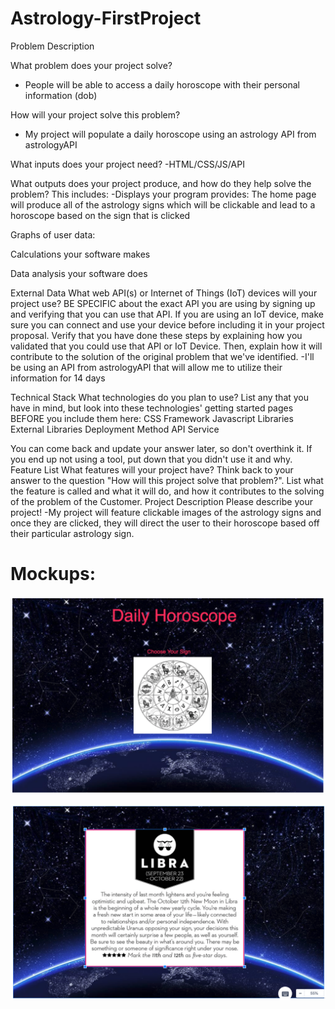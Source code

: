 # Astrology-FirstProject
Problem Description

What problem does your project solve?
- People will be able to access a daily horoscope with their personal information (dob)

How will your project solve this problem?
- My project will populate a daily horoscope using an astrology API from astrologyAPI

What inputs does your project need?
-HTML/CSS/JS/API

What outputs does your project produce, and how do they help solve the problem? This includes:
-Displays your program provides: The home page will produce all of the astrology signs which will be clickable and lead to a horoscope based on the sign that is clicked

Graphs of user data:

Calculations your software makes

Data analysis your software does

External Data
What web API(s) or Internet of Things (IoT) devices will your project use? BE SPECIFIC about the exact API you are using by signing up and verifying that you can use that API. If you are using an IoT device, make sure you can connect and use your device before including it in your project proposal. Verify that you have done these steps by explaining how you validated that you could use that API or IoT Device. Then, explain how it will contribute to the solution of the original problem that we've identified.
-I'll be using an API from astrologyAPI that will allow me to utilize their information for 14 days

Technical Stack
What technologies do you plan to use? List any that you have in mind, but look into these technologies' getting started pages BEFORE you include them here:
CSS Framework
Javascript Libraries
External Libraries
Deployment Method
API Service

You can come back and update your answer later, so don't overthink it. If you end up not using a tool, put down that you didn't use it and why.
Feature List
What features will your project have? Think back to your answer to the question "How will this project solve that problem?". List what the feature is called and what it will do, and how it contributes to the solving of the problem of the Customer.
Project Description
Please describe your project!
-My project will feature clickable images of the astrology signs and once they are clicked, they will direct the user to their horoscope based off their particular astrology sign.

# Mockups:
![my mockup homepage](https://github.com/amandar8/Astrology-FirstProject/blob/master/images/Screen%20Shot%202018-05-25%20at%202.56.31%20PM.png)

![my mockup secondary page](https://github.com/amandar8/Astrology-FirstProject/blob/master/images/Screen%20Shot%202018-05-25%20at%202.56.48%20PM.png)

